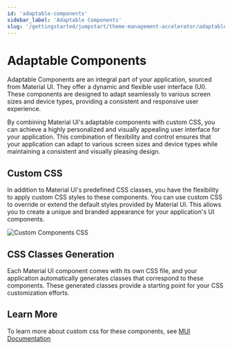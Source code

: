 ```yaml
---
id: 'adaptable-components'
sidebar_label: 'Adaptable Components'
slug: '/gettingstarted/jumpstart/theme-management-accelerator/adaptable-components'
---
```

# Adaptable Components

Adaptable Components are an integral part of your application, sourced from Material UI. They offer a dynamic and flexible user interface (UI). These components are designed to adapt seamlessly to various screen sizes and device types, providing a consistent and responsive user experience.

By combining Material UI's adaptable components with custom CSS, you can achieve a highly personalized and visually appealing user interface for your application. This combination of flexibility and control ensures that your application can adapt to various screen sizes and device types while maintaining a consistent and visually pleasing design.

## Custom CSS

In addition to Material UI's predefined CSS classes, you have the flexibility to apply custom CSS styles to these components. You can use custom CSS to override or extend the default styles provided by Material UI. This allows you to create a unique and branded appearance for your application's UI components.

![Custom Components CSS](../_images/customComponentsCss.gif)

## CSS Classes Generation

Each Material UI component comes with its own CSS file, and your application automatically generates classes that correspond to these components. These generated classes provide a starting point for your CSS customization efforts.

## Learn More

To learn more about custom css for these components, see [MUI Documentation](https://mui.com/material-ui/getting-started/)